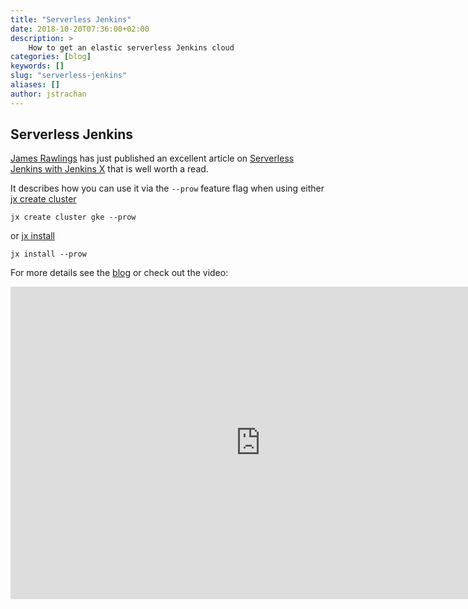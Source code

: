```yaml
---
title: "Serverless Jenkins"
date: 2018-10-20T07:36:00+02:00
description: >
    How to get an elastic serverless Jenkins cloud
categories: [blog]
keywords: []
slug: "serverless-jenkins"
aliases: []
author: jstrachan
---
```


## Serverless Jenkins

[James Rawlings](https://medium.com/@jdrawlings/) has just published an excellent article on [Serverless Jenkins with Jenkins X](https://medium.com/@jdrawlings/serverless-jenkins-with-jenkins-x-9134cbfe6870) that is well worth a read.

It describes how you can use it via the `--prow` feature flag when using either [jx create cluster](/commands/jx_create_cluster) 

    jx create cluster gke --prow
    
or [jx install](/commands/jx_install)

    jx install --prow 
    
For more details see the [blog](https://medium.com/@jdrawlings/serverless-jenkins-with-jenkins-x-9134cbfe6870) or check out the video:
         
<iframe width="800" height="500" src="https://www.youtube.com/embed/DmhDvr8fExA" frameborder="0" allow="autoplay; encrypted-media" allowfullscreen></iframe>    
